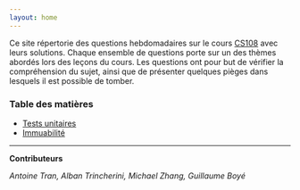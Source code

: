 ```yaml
---
layout: home
---
```

Ce site répertorie des questions hebdomadaires sur le cours [CS108](https://cs108.epfl.ch/) avec leurs solutions. Chaque ensemble de questions porte sur un des thèmes abordés lors des leçons du cours. Les questions ont pour but de vérifier la compréhension du sujet, ainsi que de présenter quelques pièges dans lesquels il est possible de tomber.

### Table des matières 

* [Tests unitaires](/pages/week1/toc.md)
* [Immuabilité](/pages/week3/toc.md)

***

**Contributeurs**

*Antoine Tran, Alban Trincherini, Michael Zhang, Guillaume Boyé*
